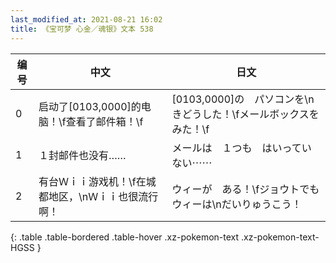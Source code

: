 ```yaml
---
last_modified_at: 2021-08-21 16:02
title: 《宝可梦 心金／魂银》文本 538
---
```

| 编号 | 中文 | 日文 |
| ---- | ---- | ---- |
| 0 | 启动了[0103,0000]的电脑！\f查看了邮件箱！\f | [0103,0000]の　パソコンを\nきどうした！\fメールボックスを　みた！\f |
| 1 | １封邮件也没有…… | メールは　１つも　はいっていない⋯⋯ |
| 2 | 有台Ｗｉｉ游戏机！\f在城都地区，\nＷｉｉ也很流行啊！ | ウィーが　ある！\fジョウトでも　ウィーは\nだいりゅうこう！ |
{: .table .table-bordered .table-hover .xz-pokemon-text .xz-pokemon-text-HGSS }
